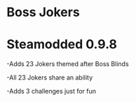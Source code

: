   # Boss Jokers

  # Steamodded 0.9.8
  
  -Adds 23 Jokers themed after Boss Blinds
  
  -All 23 Jokers share an ability
  
  -Adds 3 challenges just for fun
